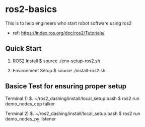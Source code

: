 # ros2-basics
This is to help engineers who start robot software using ros2
- ref: https://index.ros.org/doc/ros2/Tutorials/


## Quick Start

1) ROS2 Install 
$ source ./env-setup-ros2.sh

2) Environment Setup 
$ source ./install-ros2.sh


## Basice Test for ensuring proper setup

Terminal 1)
$. ~/ros2_dashing/install/local_setup.bash
$ ros2 run demo_nodes_cpp talker

Terminal 2)
$. ~/ros2_dashing/install/local_setup.bash
$ ros2 run demo_nodes_py listener


